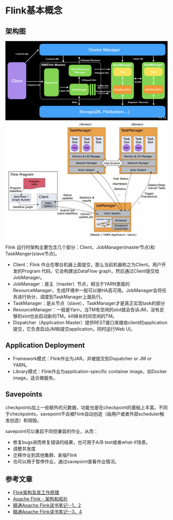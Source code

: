 # Flink基本概念

## 架构图
![Flink1]
![Flink2]

  Flink 运行时架构主要包含几个部分：Client、JobManager(master节点)和TaskManger(slave节点)。
  * Client：Flink 作业在哪台机器上面提交，那么当前机器称之为Client。用户开发的Program 代码，它会构建出DataFlow graph，然后通过Client提交给JobManager。
  * JobManager：是主（master）节点，相当于YARN里面的ResourceManager，生成环境中一般可以做HA高可用。JobManager会将任务进行拆分，调度到TaskManager上面执行。
  * TaskManager：是从节点（slave），TaskManager才是真正实现task的部分
  * ResourceManager：一般是Yarn，当TM有空闲的slot就会告诉JM，没有足够的slot也会启动新的TM。kill掉长时间空闲的TM。
  * Dispatcher（Application Master）提供REST接口来接收client的application提交，它负责启动JM和提交application，同时运行Web UI。
  
## Application Deployment
 
   * Framework模式：Flink作业为JAR，并被提交到Dispatcher or JM or YARN。
   * Library模式：Flink作业为application-specific container image，如Docker image，适合微服务。

## Savepoints

checkpoints加上一些额外的元数据，功能也是在checkpoint的基础上丰富。不同于checkpoints，savepoint不会被Flink自动创造（由用户或者外部scheduler触发创造）和销毁。

savepoint可以重启不同但兼容的作业，从而：

* 修复bugs进而修复错误的结果，也可用于A/B test或者what-if场景。
* 调整并发度
* 迁移作业到其他集群、新版Flink
* 也可以用于暂停作业，通过savepoint查看作业情况。

## 参考文章
 * [Flink架构及其工作原理]
 * [Apache Flink - 架构和拓扑]
 * [精通Apache Flink读书笔记--1、2]
 * [精通Apache Flink读书笔记--3、4]


[Flink1]: img/Flink1.png
[Flink2]: img/Flink2.jpeg
[Flink架构及其工作原理]: https://www.cnblogs.com/code2one/p/10123112.html
[Apache Flink - 架构和拓扑]: https://www.cnblogs.com/ooffff/p/9476032.html
[精通Apache Flink读书笔记--1、2]: https://blog.csdn.net/lmalds/article/details/60575205
[精通Apache Flink读书笔记--3、4]: https://blog.csdn.net/lmalds/article/details/60867262